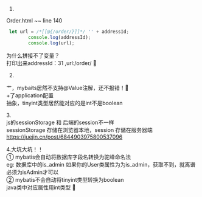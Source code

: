 1.
Order.html ~~  line 140
```js
 let url = /*[[@{/order/}]]*/ '' + addressId;
        console.log(addressId);
        console.log(url);
```
为什么拼接不了变量？<br/>
打印出来addressId：31 ,url:/order/ 🤯

2.
艹，mybaits居然不支持@Value注解，还不报错！🤯<br/>
+了application配置<br/>
抽象，tinyint类型居然能对应的是int不是boolean

3.<br/>
 js的sessionStorage 和 后端的session不一样<br/>
 sessionStorage 存储在浏览器本地，session 存储在服务器端<br/>
https://juejin.cn/post/6844903975800537096


4.大坑大坑！！<br/>
①
mybatis会自动将数据库字段名转换为驼峰命名法<br/>
eg: 数据库中的is_admin 如果你的User类属性为为is_admin，获取不到，就离谱<br/>
必须为isAdmin才可以<br/>
②
mybatis不会自动将tinyint类型转换为boolean<br/>
java类中对应属性用int类型
🤯